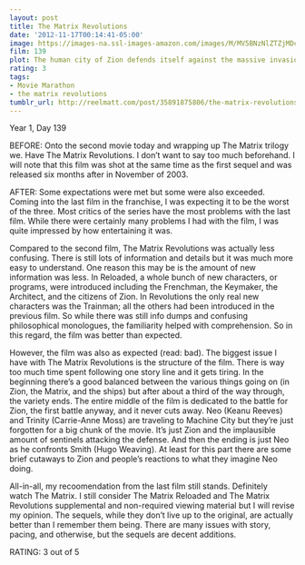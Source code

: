 ```yaml
---
layout: post
title: The Matrix Revolutions
date: '2012-11-17T00:14:41-05:00'
image: https://images-na.ssl-images-amazon.com/images/M/MV5BNzNlZTZjMDctZjYwNi00NzljLWIwN2QtZWZmYmJiYzQ0MTk2XkEyXkFqcGdeQXVyNTAyODkwOQ@@._V1_UX182_CR0,0,182,268_AL_.jpg
film: 139
plot: The human city of Zion defends itself against the massive invasion of the machines as Neo fights to end the war at another front while also opposing the rogue Agent Smith.
rating: 3
tags:
- Movie Marathon
- the matrix revolutions
tumblr_url: http://reelmatt.com/post/35891875806/the-matrix-revolutions
---
```


Year 1, Day 139

BEFORE: Onto the second movie today and wrapping up The Matrix trilogy we. Have The Matrix Revolutions. I don’t want to say too much beforehand. I will note that this film was shot at the same time as the first sequel and was released six months after in November of 2003.

AFTER: Some expectations were met but some were also exceeded. Coming into the last film in the franchise, I was expecting it to be the worst of the three. Most critics of the series have the most problems with the last film. While there were certainly many problems I had with the film, I was quite impressed by how entertaining it was.

Compared to the second film, The Matrix Revolutions was actually less confusing. There is still lots of information and details but it was much more easy to understand. One reason this may be is the amount of new information was less. In Reloaded, a whole bunch of new characters, or programs, were introduced including the Frenchman, the Keymaker, the Architect, and the citizens of Zion. In Revolutions the only real new characters was the Trainman; all the others had been introduced in the previous film. So while there was still info dumps and confusing philosophical monologues, the familiarity helped with comprehension. So in this regard, the film was better than expected.

However, the film was also as expected (read: bad). The biggest issue I have with The Matrix Revolutions is the structure of the film. There is way too much time spent following one story line and it gets tiring. In the beginning there’s a good balanced between the various things going on (in Zion, the Matrix, and the ships) but after about a third of the way through, the variety ends. The entire middle of the film is dedicated to the battle for Zion, the first battle anyway, and it never cuts away. Neo (Keanu Reeves) and Trinity (Carrie-Anne Moss) are traveling to Machine City but they’re just forgotten for a big chunk of the movie. It’s just Zion and the implausible amount of sentinels attacking the defense. And then the ending is just Neo as he confronts Smith (Hugo Weaving). At least for this part there are some brief cutaways to Zion and people’s reactions to what they imagine Neo doing.

All-in-all, my recoomendation from the last film still stands. Definitely watch The Matrix. I still consider The Matrix Reloaded and The Matrix Revolutions supplemental and non-required viewing material but I will revise my opinion. The sequels, while they don’t live up to the original, are actually better than I remember them being. There are many issues with story, pacing, and otherwise, but the sequels are decent additions.

RATING: 3 out of 5
